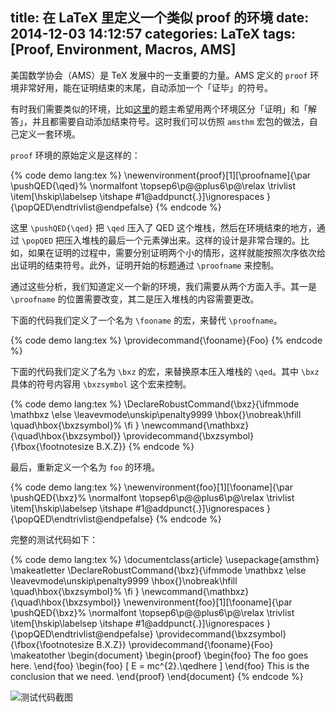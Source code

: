 title: 在 LaTeX 里定义一个类似 proof 的环境
date: 2014-12-03 14:12:57
categories: LaTeX
tags: [Proof, Environment, Macros, AMS]
---

美国数学协会（AMS）是 TeX 发展中的一支重要的力量。AMS 定义的 `proof` 环境非常好用，能在证明结束的末尾，自动添加一个「证毕」的符号。

有时我们需要类似的环境，比如[这里](http://bbs.ctex.org/forum.php?mod=viewthread&tid=79516)的题主希望用两个环境区分「证明」和「解答」，并且都需要自动添加结束符号。这时我们可以仿照 `amsthm` 宏包的做法，自己定义一套环境。

<!--more-->

`proof` 环境的原始定义是这样的：

{% code demo lang:tex %}
\newenvironment{proof}[1][\proofname]{\par
  \pushQED{\qed}%
  \normalfont \topsep6\p@\@plus6\p@\relax
  \trivlist
  \item[\hskip\labelsep
        \itshape
    #1\@addpunct{.}]\ignorespaces
}{\popQED\endtrivlist\@endpefalse}
{% endcode %}

这里 `\pushQED{\qed}` 把 `\qed` 压入了 QED 这个堆栈，然后在环境结束的地方，通过 `\popQED` 把压入堆栈的最后一个元素弹出来。这样的设计是非常合理的。比如，如果在证明的过程中，需要分别证明两个小的情形，这样就能按照次序依次给出证明的结束符号。此外，证明开始的标题通过 `\proofname` 来控制。

通过这些分析，我们知道定义一个新的环境，我们需要从两个方面入手。其一是 `\proofname` 的位置需要改变，其二是压入堆栈的内容需要更改。

下面的代码我们定义了一个名为 `\fooname` 的宏，来替代 `\proofname`。

{% code demo lang:tex %}
\providecommand{\fooname}{Foo}
{% endcode %}

下面的代码我们定义了名为 `\bxz` 的宏，来替换原本压入堆栈的 `\qed`。其中 `\bxz` 具体的符号内容用 `\bxzsymbol` 这个宏来控制。

{% code demo lang:tex %}
\DeclareRobustCommand{\bxz}{\ifmmode \mathbxz
  \else
    \leavevmode\unskip\penalty9999 \hbox{}\nobreak\hfill
    \quad\hbox{\bxzsymbol}%
  \fi
}
\newcommand{\mathbxz}{\quad\hbox{\bxzsymbol}}
\providecommand{\bxzsymbol}{\fbox{\footnotesize B.X.Z}}
{% endcode %}

最后，重新定义一个名为 `foo` 的环境。

{% code demo lang:tex %}
\newenvironment{foo}[1][\fooname]{\par
  \pushQED{\bxz}%
  \normalfont \topsep6\p@\@plus6\p@\relax
  \trivlist
  \item[\hskip\labelsep
        \itshape
    #1\@addpunct{.}]\ignorespaces
}{\popQED\endtrivlist\@endpefalse}
{% endcode %}

完整的测试代码如下：

{% code demo lang:tex %}
\documentclass{article}
\usepackage{amsthm}
\makeatletter
\DeclareRobustCommand{\bxz}{\ifmmode \mathbxz
  \else
    \leavevmode\unskip\penalty9999 \hbox{}\nobreak\hfill
    \quad\hbox{\bxzsymbol}%
  \fi
}
\newcommand{\mathbxz}{\quad\hbox{\bxzsymbol}}
\newenvironment{foo}[1][\fooname]{\par
  \pushQED{\bxz}%
  \normalfont \topsep6\p@\@plus6\p@\relax
  \trivlist
  \item[\hskip\labelsep
        \itshape
    #1\@addpunct{.}]\ignorespaces
}{\popQED\endtrivlist\@endpefalse}
\providecommand{\bxzsymbol}{\fbox{\footnotesize B.X.Z}}
\providecommand{\fooname}{Foo}
\makeatother
\begin{document}
\begin{proof}
\begin{foo}
  The foo goes here.
\end{foo}
\begin{foo}
  \[
    E = mc^{2}.\qedhere
  \]
\end{foo}
This is the conclusion that we need.
\end{proof}
\end{document}
{% endcode %}

![测试代码截图]({{site.url}}/images/LaTeX/redefine-proof.png)
